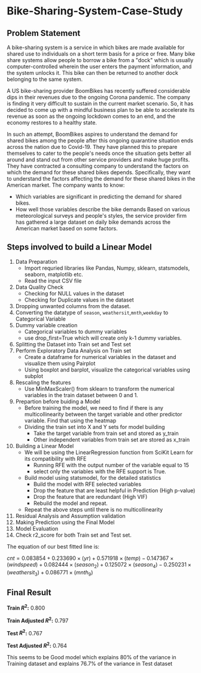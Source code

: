 # Bike-Sharing-System-Case-Study
## Problem Statement
A bike-sharing system is a service in which bikes are made available for shared use to individuals on a short term basis for a price or free. Many bike share systems allow people to borrow a bike from a "dock" which is usually computer-controlled wherein the user enters the payment information, and the system unlocks it. This bike can then be returned to another dock belonging to the same system.

A US bike-sharing provider BoomBikes has recently suffered considerable dips in their revenues due to the ongoing Corona pandemic. The company is finding it very difficult to sustain in the current market scenario. So, it has decided to come up with a mindful business plan to be able to accelerate its revenue as soon as the ongoing lockdown comes to an end, and the economy restores to a healthy state. 

In such an attempt, BoomBikes aspires to understand the demand for shared bikes among the people after this ongoing quarantine situation ends across the nation due to Covid-19. They have planned this to prepare themselves to cater to the people's needs once the situation gets better all around and stand out from other service providers and make huge profits.
They have contracted a consulting company to understand the factors on which the demand for these shared bikes depends. Specifically, they want to understand the factors affecting the demand for these shared bikes in the American market. The company wants to know:

- Which variables are significant in predicting the demand for shared bikes.
- How well those variables describe the bike demands
Based on various meteorological surveys and people's styles, the service provider firm has gathered a large dataset on daily bike demands across the American market based on some factors.

## Steps involved to build a Linear Model 
1. Data Preparation
   - Import requried libraries like Pandas, Numpy, sklearn, statsmodels, seaborn, matplotlib etc.
   - Read the input CSV file
3. Data Quality Check
   - Checking for NULL values in the dataset
   - Checking for Duplicate values in the dataset
4. Dropping unwanted columns from the dataset.
5. Converting the datatype of  `season`, `weathersit`,`mnth`,`weekday` to Categorical Variable
6. Dummy variable creation
   - Categorical variables to dummy variables
   - use drop_first=True which will create only k-1 dummy variables.
7. Splitting the Dataset into Train set  and Test set
8. Perform Exploratory Data Analysis on Train set
   - Create a dataframe for numerical variables in the dataset and visualize them using Pairplot
   - Using boxplot and barplot, visualize the categorical variables using subplot
9. Rescaling the features
     - Use MinMaxScaler() from sklearn to transform the numerical variables in the train dataset between 0 and 1.
10. Prepartion before buiding a Model
     - Before training the model, we need to find if there is any multicollinearity between the target variable and other predictor variable. Find that using the heatmap
     - Dividing the train set into X and Y sets for model building
         - Take the target variable from train set and stored as y_train
         - Other independent variables from train set are stored as x_train
11. Building a Linear Model
    - We will be using the LinearRegression function from SciKit Learn for its compatibility with RFE
        -  Running RFE with the output number of the variable equal to 15
        -  select only the variables with the RFE support is True.
    - Build  model using statsmodel, for the detailed statistics
        - Build the model with RFE selected variables
        - Drop the feature that are least helpful in Prediction (High p-value)
        - Drop the feature that are redundant (High VIF)
        - Rebuild the model and repeat.
    - Repeat the above steps until there is no multicollinearity
12. Residual Analysis and Assumption validation
13. Making Prediction using the Final Model
14. Model Evaluation
15. Check r2_score for both Train set and Test set.

The equation of our best fitted line is: 

$cnt =0.083854+0.233690  \times (yr) +0.571918 \times (temp) - 0.147367 \times (windspeed) + 0.082444 \times (season_2) +0.125072 \times (season_4)-0.250231 \times (weathersit_3) + 0.086771 \times (mnth_9)$

## Final Result
**Train ${R}^2$:**  0.800

**Train Adjusted ${R}^2$:**  0.797

**Test ${R}^2$:**  0.767

**Test Adjusted ${R}^2$:**  0.764

This seems to be Good model which explains 80% of the variance in Training dataset and explains 76.7% of the variance in Test dataset
    
     
  


